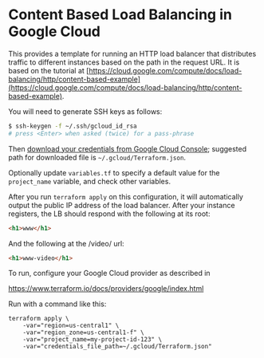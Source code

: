 # Content Based Load Balancing in Google Cloud

This provides a template for running an HTTP load balancer that distributes traffic to different instances based on the
path in the request URL. It is based on the tutorial at [https://cloud.google.com/compute/docs/load-balancing/http/content-based-example](https://cloud.google.com/compute/docs/load-balancing/http/content-based-example).

You will need to generate SSH keys as follows:

```sh
$ ssh-keygen -f ~/.ssh/gcloud_id_rsa
# press <Enter> when asked (twice) for a pass-phrase
```

Then [download your credentials from Google Cloud Console](https://www.terraform.io/docs/providers/google/#credentials); suggested path for downloaded file is `~/.gcloud/Terraform.json`.

Optionally update `variables.tf` to specify a default value for the `project_name` variable, and check other variables.

After you run `terraform apply` on this configuration, it will
automatically output the public IP address of the load balancer.
After your instance registers, the LB should respond with the following at its root:

```html
<h1>www</h1>
```

And the following at the /video/ url:
```html
<h1>www-video</h1>
```

To run, configure your Google Cloud provider as described in

https://www.terraform.io/docs/providers/google/index.html

Run with a command like this:

```
terraform apply \
	-var="region=us-central1" \
	-var="region_zone=us-central1-f" \
	-var="project_name=my-project-id-123" \
	-var="credentials_file_path=~/.gcloud/Terraform.json"
```